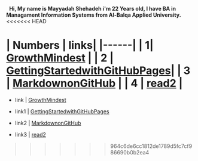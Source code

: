 

&nbsp;
**Hi, My name is Mayyadah Shehadeh i'm 22 Years old, I have BA in Managament Information Systems from Al-Balqa Applied University.**
<<<<<<< HEAD
&nbsp;
&nbsp;
&nbsp;

| Numbers | links|
|------|
| 1| [GrowthMindest](https://mayyadahshehadeh.github.io/reading-notes/GrowthMindest) |
| 2 | [GettingStartedwithGitHubPages](https://mayyadahshehadeh.github.io/reading-notes/GettingStartedwithGitHubPages)|
| 3 | [MarkdownonGitHub](https://mayyadahshehadeh.github.io/reading-notes/MarkdownonGitHub) |
| 4 | [read2](https://mayyadahshehadeh.github.io/reading-notes/read2) |
=======



- link |  [GrowthMindest](https://mayyadahshehadeh.github.io/reading-notes/GrowthMindest)

- link1 | [GettingStartedwithGitHubPages](https://mayyadahshehadeh.github.io/reading-notes/GettingStartedwithGitHubPages)

- link2 | [MarkdownonGitHub](https://mayyadahshehadeh.github.io/reading-notes/MarkdownonGitHub)
- link3 | [read2](https://mayyadahshehadeh.github.io/reading-notes/read2)
>>>>>>> 964c6de6cc1812de1789d5fc7cf986690b0b2ea4

